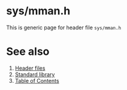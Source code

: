# sys/mman.h
This is generic page for header file `sys/mman.h`
# See also
1. [Header files](../README.md)
2. [Standard library](../../README.md)
3. [Table of Contents](../../../README.md)
